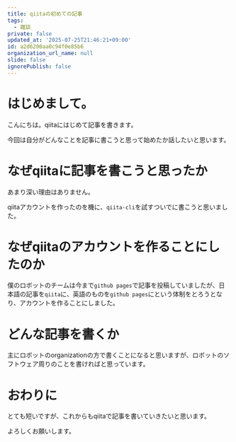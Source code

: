 ```yaml
---
title: qiitaの初めての記事
tags:
  - 雑談
private: false
updated_at: '2025-07-25T21:46:21+09:00'
id: a2d6200aa0c94f0e85b6
organization_url_name: null
slide: false
ignorePublish: false
---
```

# はじめまして。
こんにちは。qiitaにはじめて記事を書きます。

今回は自分がどんなことを記事に書こうと思って始めたか話したいと思います。

# なぜqiitaに記事を書こうと思ったか
あまり深い理由はありません。

qiitaアカウントを作ったのを機に、`qiita-cli`を試すついでに書こうと思いました。

# なぜqiitaのアカウントを作ることにしたのか
僕のロボットのチームは今まで`github pages`で記事を投稿していましたが、日本語の記事を`qiita`に、英語のものを`github pages`にという体制をとろうとなり、アカウントを作ることにしました。

# どんな記事を書くか
主にロボットのorganizationの方で書くことになると思いますが、ロボットのソフトウェア周りのことを書ければと思っています。

# おわりに
とても短いですが、これからもqiitaで記事を書いていきたいと思います。

よろしくお願いします。
